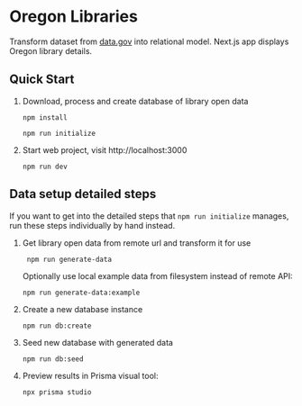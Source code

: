 # Oregon Libraries

Transform dataset from [data.gov](https://catalog.data.gov/dataset/oregon-library-directory) into relational model. Next.js app displays Oregon library details.

## Quick Start

1.  Download, process and create database of library open data

        npm install

        npm run initialize

2.  Start web project, visit http://localhost:3000

        npm run dev

## Data setup detailed steps

If you want to get into the detailed steps that `npm run initialize` manages, run these steps individually by hand instead.

1.  Get library open data from remote url and transform it for use

         npm run generate-data

    Optionally use local example data from filesystem instead of remote API:

        npm run generate-data:example

2.  Create a new database instance

        npm run db:create

3.  Seed new database with generated data

        npm run db:seed

4.  Preview results in Prisma visual tool:

        npx prisma studio
